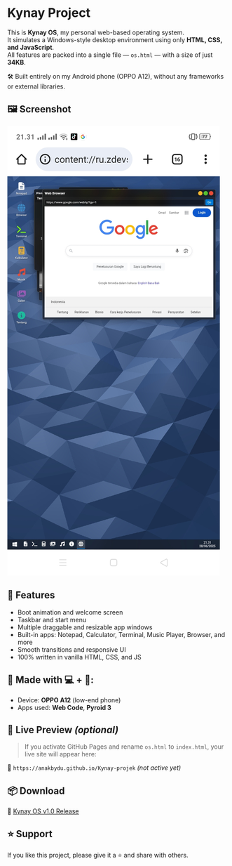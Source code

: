 # Kynay Project

This is **Kynay OS**, my personal web-based operating system.  
It simulates a Windows-style desktop environment using only **HTML, CSS, and JavaScript**.  
All features are packed into a single file — `os.html` — with a size of just **34KB**.

🛠️ Built entirely on my Android phone (OPPO A12), without any frameworks or external libraries.
## 🖼️ Screenshot

![Kynay OS Screenshot](https://raw.githubusercontent.com/anakbydu/Kynay-projek/main/Screenshot_2025-06-28-21-31-13-95.jpg)
## 🌟 Features
- Boot animation and welcome screen
- Taskbar and start menu
- Multiple draggable and resizable app windows
- Built-in apps: Notepad, Calculator, Terminal, Music Player, Browser, and more
- Smooth transitions and responsive UI
- 100% written in vanilla HTML, CSS, and JS

## 📱 Made with 💻 + 📱:
- Device: **OPPO A12** (low-end phone)
- Apps used: **Web Code**, **Pyroid 3**

## 🚀 Live Preview *(optional)*
> If you activate GitHub Pages and rename `os.html` to `index.html`, your live site will appear here:

🔗 `https://anakbydu.github.io/Kynay-projek` *(not active yet)*

## 📦 Download

🔖 [Kynay OS v1.0 Release](https://github.com/anakbydu/Kynay-projek/releases/tag/v1.0)

## ⭐ Support

If you like this project, please give it a ⭐ and share with others.
